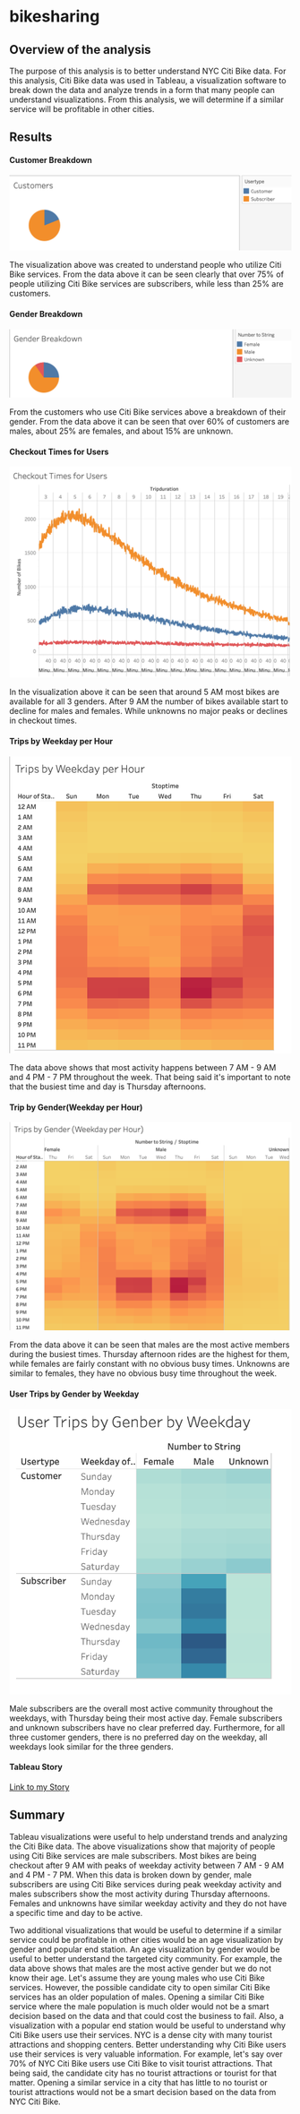 
# bikesharing
## Overview of the analysis
The purpose of this analysis is to better understand NYC Citi Bike data. For this analysis, Citi Bike data was used in Tableau, a visualization software to break down the data and analyze trends in a form that many people can understand visualizations. From this analysis, we will determine if a similar service will be profitable in other cities.

## Results

#### Customer Breakdown
![Image](./images/customer_breakdown.png)

The visualization above was created to understand people who utilize Citi Bike services. From the data above it can be seen clearly that over 75% of people utilizing Citi Bike services are subscribers, while less than 25% are customers.

#### Gender Breakdown
![Image1](./images/gender_breakdown.png)

From the customers who use Citi Bike services above a breakdown of their gender. From the data above it can be seen that over 60% of customers are males, about 25% are females, and about 15% are unknown.

#### Checkout Times for Users
![Image2](./images/checkout_times_for_users.png)

In the visualization above it can be seen that around 5 AM most bikes are available for all 3 genders. After 9 AM the number of bikes available start to decline for males and females. While unknowns no major peaks or declines in checkout times.

#### Trips by Weekday per Hour
![Image4](./images/trips_by_weekday_per_hour.png)

The data above shows that most activity happens between 7 AM - 9 AM and 4 PM - 7 PM throughout the week. That being said it's important to note that the busiest time and day is Thursday afternoons. 

#### Trip by Gender(Weekday per Hour)
![Image3](./images/trips_by_gender_weekday_per_hour.png)

From the data above it can be seen that males are the most active members during the busiest times. Thursday afternoon rides are the highest for them, while females are fairly constant with no obvious busy times. Unknowns are similar to females, they have no obvious busy time throughout the week.

#### User Trips by Gender by Weekday
![Image5](./images/user_trips_by_gender_by_weekday.png)

Male subscribers are the overall most active community throughout the weekdays, with Thursday being their most active day. Female subscribers and unknown subscribers have no clear preferred day. Furthermore, for all three customer genders, there is no preferred day on the weekday, all weekdays look similar for the three genders.

#### Tableau Story
[Link to my Story](https://public.tableau.com/profile/noel.luna3290#!/vizhome/Module14Challenge_16113768033450/Story1?publish=yes)

## Summary

Tableau visualizations were useful to help understand trends and analyzing the Citi Bike data. The above visualizations show that majority of people using Citi Bike services are male subscribers. Most bikes are being checkout after 9 AM with peaks of weekday activity between 7 AM - 9 AM and 4 PM - 7 PM. When this data is broken down by gender, male subscribers are using Citi Bike services during peak weekday activity and males subscribers show the most activity during Thursday afternoons. Females and unknowns have similar weekday activity and they do not have a specific time and day to be active.

Two additional visualizations that would be useful to determine if a similar service could be profitable in other cities would be an age visualization by gender and popular end station. An age visualization by gender would be useful to better understand the targeted city community. For example, the data above shows that males are the most active gender but we do not know their age. Let's assume they are young males who use Citi Bike services. However, the possible candidate city to open similar Citi Bike services has an older population of males. Opening a similar Citi Bike service where the male population is much older would not be a smart decision based on the data and that could cost the business to fail. Also, a visualization with a popular end station would be useful to understand why Citi Bike users use their services. NYC is a dense city with many tourist attractions and shopping centers. Better understanding why Citi Bike users use their services is very valuable information. For example, let's say over 70% of NYC Citi Bike users use Citi Bike to visit tourist attractions. That being said, the candidate city has no tourist attractions or tourist for that matter. Opening a similar service in a city that has little to no tourist or tourist attractions would not be a smart decision based on the data from NYC Citi Bike.
